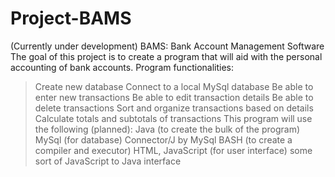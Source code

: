 # Project-BAMS
(Currently under development) BAMS: Bank Account Management Software
The goal of this project is to create a program that will aid with the personal accounting of bank accounts.
Program functionalities:
> Create new database
> Connect to a local MySql database
> Be able to enter new transactions
> Be able to edit transaction details
> Be able to delete transactions
> Sort and organize transactions based on details
> Calculate totals and subtotals of transactions
This program will use the following (planned):
> Java (to create the bulk of the program)
> MySql (for database)
> Connector/J by MySql
> BASH (to create a compiler and executor)
> HTML, JavaScript (for user interface)
> some sort of JavaScript to Java interface

